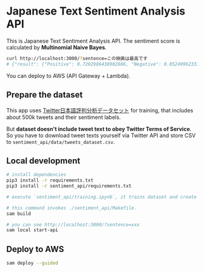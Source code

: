 # Japanese Text Sentiment Analysis API

This is Japanese Text Sentiment Analysis API.
The sentiment score is calculated by **Multinomial Naive Bayes**.

```bash
curl http://localhost:3000/?sentence=この映画は最高です
# {"result": {"Positive": 0.7202986438902886, "Negative": 0.05249962331310942, "Neutral": 0.22720173279659972}}
```

You can deploy to AWS (API Gateway + Lambda).

## Prepare the dataset

This app uses [Twitter日本語評判分析データセット](http://www.db.info.gifu-u.ac.jp/data/Data_5d832973308d57446583ed9f) for training, that includes about 500k tweets and their sentiment labels.

But **dataset doesn't include tweet text to obey Twitter Terms of Service**. So you have to download tweet texts yourself via Twitter API and store CSV to `sentiment_api/data/tweets_dataset.csv`.

## Local development

```bash
# install dependencies
pip3 install -r requirements.txt
pip3 install -r sentiment_api/requirements.txt

# execute `sentiment_api/training.ipynb`, it trains dataset and create models.

# this command invokes ./sentiment_api/Makefile.
sam build

# you can see http://localhost:3000/?sentence=xxx
sam local start-api
```

## Deploy to AWS

```bash
sam deploy --guided
```

